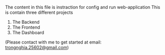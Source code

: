 The content in this file is instraction for config and run web-application
This is contain three different projects

1. The Backend
2. The Frontend
3. The Dashboard

(Please contact with me to get started at email: trongnghia.25602@gmail.com)